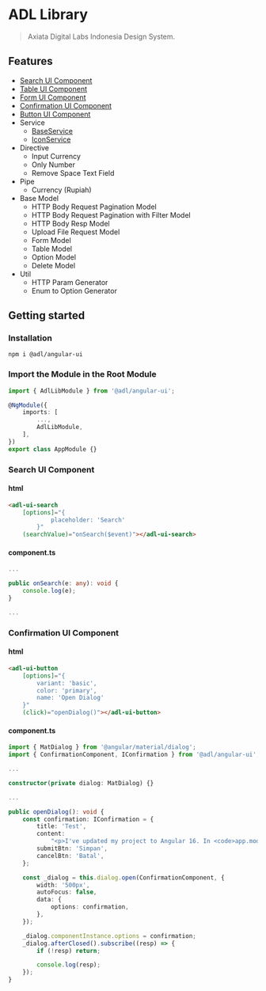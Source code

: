 # ADL Library

> Axiata Digital Labs Indonesia Design System.

## Features

- [Search UI Component](https://gitlab.axiatadigitallabs.com/fe-adli/angular-ui-library#search-ui-component)
- [Table UI Component](https://gitlab.axiatadigitallabs.com/fe-adli/angular-ui-library/-/blob/master/README-TABLE.md)
- [Form UI Component](https://gitlab.axiatadigitallabs.com/fe-adli/angular-ui-library/-/blob/master/README-FORM.md)
- [Confirmation UI Component](https://gitlab.axiatadigitallabs.com/fe-adli/angular-ui-library/-/blob/master/README-CONFIRMATION.md)
- [Button UI Component](https://gitlab.axiatadigitallabs.com/fe-adli/angular-ui-library#button-ui-component)
- Service
  - [BaseService](https://gitlab.axiatadigitallabs.com/fe-adli/angular-ui-library/-/blob/master/README-FORM.md)
  - [IconService](https://gitlab.axiatadigitallabs.com/fe-adli/angular-ui-library#iconservice)
- Directive
  - Input Currency
  - Only Number
  - Remove Space Text Field
- Pipe
  - Currency (Rupiah)
- Base Model
  - HTTP Body Request Pagination Model
  - HTTP Body Request Pagination with Filter Model
  - HTTP Body Resp Model
  - Upload File Request Model
  - Form Model
  - Table Model
  - Option Model
  - Delete Model
- Util
  - HTTP Param Generator
  - Enum to Option Generator

## Getting started

### Installation

```shell
npm i @adl/angular-ui
```

### Import the Module in the Root Module

```typescript
import { AdlLibModule } from '@adl/angular-ui';

@NgModule({
	imports: [
		...,
		AdlLibModule,
	],
})
export class AppModule {}
```

### Search UI Component

#### html

```html
<adl-ui-search
	[options]="{
			placeholder: 'Search'
		}"
	(searchValue)="onSearch($event)"></adl-ui-search>
```

#### component.ts

```typescript
...

public onSearch(e: any): void {
    console.log(e);
}

...
```

### Confirmation UI Component

#### html

```html
<adl-ui-button
	[options]="{
        variant: 'basic',
        color: 'primary',
        name: 'Open Dialog'
    }"
	(click)="openDialog()"></adl-ui-button>
```

#### component.ts

```typescript
import { MatDialog } from '@angular/material/dialog';
import { ConfirmationComponent, IConfirmation } from '@adl/angular-ui';

...

constructor(private dialog: MatDialog) {}

...

public openDialog(): void {
    const confirmation: IConfirmation = {
        title: 'Test',
        content:
            "<p>I've updated my project to Angular 16. In <code>app.module.ts</code>, I have an array of components named <code>entryComponents</code>. However, the <code>entryComponents</code> is no longer available in Angular 16. Where should I add these components to my project:</p>",
        submitBtn: 'Simpan',
        cancelBtn: 'Batal',
    };

    const _dialog = this.dialog.open(ConfirmationComponent, {
        width: '500px',
        autoFocus: false,
        data: {
            options: confirmation,
        },
    });

    _dialog.componentInstance.options = confirmation;
    _dialog.afterClosed().subscribe((resp) => {
        if (!resp) return;

        console.log(resp);
    });
}
```
